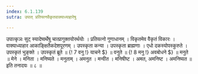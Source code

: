 ```yaml
---
index: 6.1.139
sutra: उपात् प्रतियत्नवैकृतवाक्याध्याहारेषु

---
```

उपात्कृञः सुट् स्यादेष्वर्थेषु चात्प्रागुक्तयोरर्थयोः । प्रतियत्नो गुणाधानम् । विकृतमेव वैकृतं विकारः । वाक्याध्याहार आकाङ्क्षितैकदेशपूरणम् । उपस्कृता कन्या । उपस्कृता ब्राह्मणाः । एधो दकस्योपस्कुरुते । उपस्कृतं भुङ्क्ते । उपस्कृतं ब्रूते ॥ {! 7 वनु !} याचने $} ॥ वनुते ॥ {! 8 मनु !} अवबोधने $} ॥ मनुते ॥ मेने । मनिता । मनिष्यते । मनुताम् । अमनुत । मन्वीत । मनिषीष्ट । अमत, अमनिष्ट । अमनिष्यत ॥  इति तनादयः ॥ ८ ॥